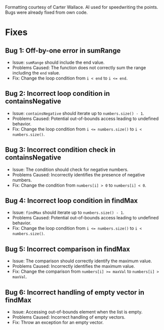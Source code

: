 Formatting courtesy of Carter Wallace. AI used for speedwriting the points. Bugs were already fixed from own code.

# Fixes

## Bug 1: Off-by-one error in sumRange

- Issue: `sumRange` should include the end value.
- Problems Caused: The function does not correctly sum the range including the `end` value.
- Fix: Change the loop condition from `i < end` to `i <= end`.

## Bug 2: Incorrect loop condition in containsNegative

- Issue: `containsNegative` should iterate up to `numbers.size() - 1`.
- Problems Caused: Potential out-of-bounds access leading to undefined behavior.
- Fix: Change the loop condition from `i <= numbers.size()` to `i < numbers.size()`.

## Bug 3: Incorrect condition check in containsNegative

- Issue: The condition should check for negative numbers.
- Problems Caused: Incorrectly identifies the presence of negative numbers.
- Fix: Change the condition from `numbers[i] > 0` to `numbers[i] < 0`.

## Bug 4: Incorrect loop condition in findMax

- Issue: `findMax` should iterate up to `numbers.size() - 1`.
- Problems Caused: Potential out-of-bounds access leading to undefined behavior.
- Fix: Change the loop condition from `i <= numbers.size()` to `i < numbers.size()`.

## Bug 5: Incorrect comparison in findMax

- Issue: The comparison should correctly identify the maximum value.
- Problems Caused: Incorrectly identifies the maximum value.
- Fix: Change the comparison from `numbers[i] >= maxVal` to `numbers[i] > maxVal`.

## Bug 6: Incorrect handling of empty vector in findMax

- Issue: Accessing out-of-bounds element when the list is empty.
- Problems Caused: Incorrect handling of empty vectors.
- Fix: Throw an exception for an empty vector.